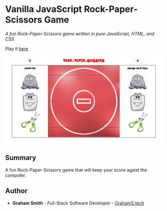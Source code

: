# Vanilla JavaScript Rock-Paper-Scissors Game

*A fun Rock-Paper-Scissors game written in pure JavaScript, HTML, and CSS*

Play it [here](https://kendric84.github.io/Rock-Paper-Scissors/)

![App Screenshot](/Images/RPS-SS.png)

## Summary
A fun Rock-Paper-Scissors game that will keep your score agaist the computer.

## Author
- **Graham Smith** - Full-Stack Software Developer - [GrahamS.tech](https://www.grahams.tech)